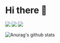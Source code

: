# Hi there 👋




![](https://unv-shield.librian.net/api/unv_shield?repo=ljahum/ljahum)
![](https://unv-shield.librian.net/api/unv_shield?url=https://gitee.com/ljahum/images/raw/master/img/20211209154738.png&txt=%E6%9C%AF%E6%9C%AF%E4%BA%BA:%E6%98%AF!)
![](https://unv-shield.librian.net/api/unv_shield?url=https://gitee.com/ljahum/images/raw/master/img/20211209155213.png&txt=%E4%BB%A3%E7%A0%81%E8%B4%A8%E9%87%8F:%E7%83%82)

![Anurag's github stats](https://github-readme-stats.vercel.app/api?username=ljahum&show_icons=true&include_all_commits=true&theme=tokyonight)  


<!--
**ljahum/ljahum** is a ✨ _special_ ✨ repository because its `README.md` (this file) appears on your GitHub profile.

Here are some ideas to get you started:

- 🔭 I’m currently working on ...
- 🌱 I’m currently learning ...
- 👯 I’m looking to collaborate on ...
- 🤔 I’m looking for help with ...
- 💬 Ask me about ...
- 📫 How to reach me: ...
- 😄 Pronouns: ...
- ⚡ Fun fact: ...
-->
